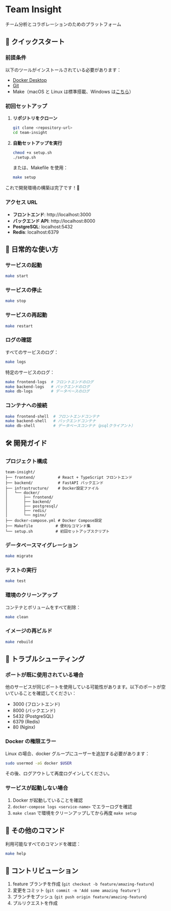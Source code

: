 # Team Insight

チーム分析とコラボレーションのためのプラットフォーム

## 🚀 クイックスタート

### 前提条件

以下のツールがインストールされている必要があります：

- [Docker Desktop](https://www.docker.com/products/docker-desktop/)
- [Git](https://git-scm.com/)
- Make（macOS と Linux は標準搭載、Windows は[こちら](http://gnuwin32.sourceforge.net/packages/make.htm)）

### 初回セットアップ

1. **リポジトリをクローン**

   ```bash
   git clone <repository-url>
   cd team-insight
   ```

2. **自動セットアップを実行**

   ```bash
   chmod +x setup.sh
   ./setup.sh
   ```

   または、Makefile を使用：

   ```bash
   make setup
   ```

これで開発環境の構築は完了です！🎉

### アクセス URL

- **フロントエンド**: http://localhost:3000
- **バックエンド API**: http://localhost:8000
- **PostgreSQL**: localhost:5432
- **Redis**: localhost:6379

## 📖 日常的な使い方

### サービスの起動

```bash
make start
```

### サービスの停止

```bash
make stop
```

### サービスの再起動

```bash
make restart
```

### ログの確認

すべてのサービスのログ：

```bash
make logs
```

特定のサービスのログ：

```bash
make frontend-logs  # フロントエンドのログ
make backend-logs   # バックエンドのログ
make db-logs        # データベースのログ
```

### コンテナへの接続

```bash
make frontend-shell  # フロントエンドコンテナ
make backend-shell   # バックエンドコンテナ
make db-shell        # データベースコンテナ（psqlクライアント）
```

## 🛠️ 開発ガイド

### プロジェクト構成

```
team-insight/
├── frontend/          # React + TypeScript フロントエンド
├── backend/           # FastAPI バックエンド
├── infrastructure/    # Docker設定ファイル
│   └── docker/
│       ├── frontend/
│       ├── backend/
│       ├── postgresql/
│       ├── redis/
│       └── nginx/
├── docker-compose.yml # Docker Compose設定
├── Makefile          # 便利なコマンド集
└── setup.sh          # 初回セットアップスクリプト
```

### データベースマイグレーション

```bash
make migrate
```

### テストの実行

```bash
make test
```

### 環境のクリーンアップ

コンテナとボリュームをすべて削除：

```bash
make clean
```

### イメージの再ビルド

```bash
make rebuild
```

## 🔧 トラブルシューティング

### ポートが既に使用されている場合

他のサービスが同じポートを使用している可能性があります。以下のポートが空いていることを確認してください：

- 3000 (フロントエンド)
- 8000 (バックエンド)
- 5432 (PostgreSQL)
- 6379 (Redis)
- 80 (Nginx)

### Docker の権限エラー

Linux の場合、docker グループにユーザーを追加する必要があります：

```bash
sudo usermod -aG docker $USER
```

その後、ログアウトして再度ログインしてください。

### サービスが起動しない場合

1. Docker が起動していることを確認
2. `docker-compose logs <service-name>` でエラーログを確認
3. `make clean` で環境をクリーンアップしてから再度 `make setup`

## 📝 その他のコマンド

利用可能なすべてのコマンドを確認：

```bash
make help
```

## 🤝 コントリビューション

1. feature ブランチを作成 (`git checkout -b feature/amazing-feature`)
2. 変更をコミット (`git commit -m 'Add some amazing feature'`)
3. ブランチをプッシュ (`git push origin feature/amazing-feature`)
4. プルリクエストを作成


